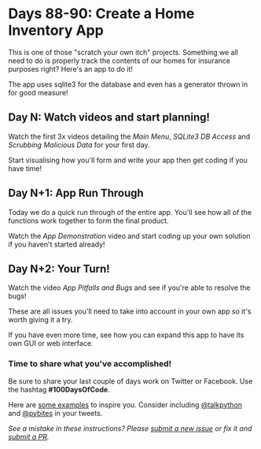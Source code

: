 # Days 88-90: Create a Home Inventory App

This is one of those "scratch your own itch" projects. Something we all need to do is properly track the contents of our homes for insurance purposes right? Here's an app to do it!

The app uses sqlite3 for the database and even has a generator thrown in for good measure!


## Day N: Watch videos and start planning!

Watch the first 3x videos detailing the *Main Menu*, *SQLite3 DB Access* and *Scrubbing Malicious Data* for your first day.

Start visualising how you'll form and write your app then get coding if you have time!


## Day N+1: App Run Through

Today we do a quick run through of the entire app. You'll see how all of the functions work together to form the final product.

Watch the *App Demonstration* video and start coding up your own solution if you haven't started already!


## Day N+2: Your Turn!

Watch the video *App Pitfalls and Bugs* and see if you're able to resolve the bugs!

These are all issues you'll need to take into account in your own app so it's worth giving it a try.

If you have even more time, see how you can expand this app to have its own GUI or web interface.


### Time to share what you've accomplished!

Be sure to share your last couple of days work on Twitter or Facebook. Use the hashtag **#100DaysOfCode**. 

Here are [some examples](https://twitter.com/search?q=%23100DaysOfCode) to inspire you. Consider including [@talkpython](https://twitter.com/talkpython) and [@pybites](https://twitter.com/pybites) in your tweets.

*See a mistake in these instructions? Please [submit a new issue](https://github.com/talkpython/100daysofcode-with-python-course/issues) or fix it and [submit a PR](https://github.com/talkpython/100daysofcode-with-python-course/pulls).*
